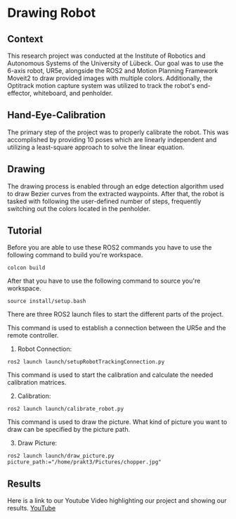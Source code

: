 #  Drawing Robot
## Context
This research project was conducted at the Institute of Robotics and Autonomous Systems of the University of Lübeck.
Our goal was to use the 6-axis robot, UR5e, alongside the ROS2 and Motion Planning Framework Moveit2 to draw provided images with multiple colors. Additionally, 
the Optitrack motion capture system was utilized to track the robot's end-effector, whiteboard, and penholder.
## Hand-Eye-Calibration
The primary step of the project was to properly calibrate the robot. This was accomplished by providing 10 poses which are linearly independent and utilizing a 
least-square approach to solve the linear equation.
## Drawing
The drawing process is enabled through an edge detection algorithm used to draw Bezier curves from the extracted waypoints. After that, the robot is tasked with 
following the user-defined number of steps, frequently switching out the colors located in the penholder.
## Tutorial
Before you are able to use these ROS2 commands you have to use the following command to build you're workspace.

```
colcon build
```

After that you have to use the following command to source you're workspace.

```
source install/setup.bash
```


There are three ROS2 launch files to start the different parts of the project.

This command is used to establish a connection between the UR5e and the remote controller.

  1. Robot Connection: 
```
ros2 launch launch/setupRobotTrackingConnection.py
```
  
This command is used to start the calibration and calculate the needed calibration matrices.  

  2. Calibration: 
```
ros2 launch launch/calibrate_robot.py
```

This command is used to draw the picture. What kind of picture you want to draw can be specified by the picture path.

  3. Draw Picture: 
```
ros2 launch launch/draw_picture.py picture_path:="/home/prakt3/Pictures/chopper.jpg"
```
## Results
Here is a link to our Youtube Video highlighting our project and showing our results. [YouTube](https://www.youtube.com/watch?v=mzB1VGEGcSU&list=RDmzB1VGEGcSU&start_radio=1)


